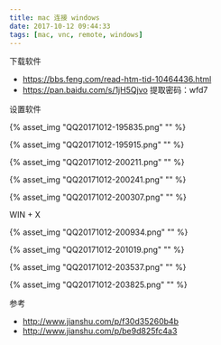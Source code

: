 ```yaml
---
title: mac 连接 windows
date: 2017-10-12 09:44:33
tags: [mac, vnc, remote, windows]
---
```



下载软件

* <https://bbs.feng.com/read-htm-tid-10464436.html>
* <https://pan.baidu.com/s/1jH5Qjvo> 提取密码：wfd7

<!--more-->

设置软件

{% asset_img "QQ20171012-195835.png" "" %}

{% asset_img "QQ20171012-195915.png" "" %}

{% asset_img "QQ20171012-200211.png" "" %}

{% asset_img "QQ20171012-200241.png" "" %}

{% asset_img "QQ20171012-200307.png" "" %}

WIN + X

{% asset_img "QQ20171012-200934.png" "" %}

{% asset_img "QQ20171012-201019.png" "" %}


{% asset_img "QQ20171012-203537.png" "" %}

{% asset_img "QQ20171012-203825.png" "" %}


参考

* <http://www.jianshu.com/p/f30d35260b4b>
* <http://www.jianshu.com/p/be9d825fc4a3>